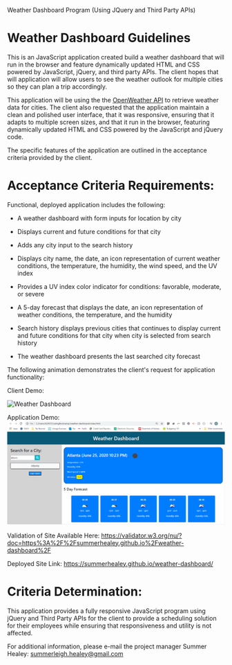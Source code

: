 Weather Dashboard Program (Using JQuery and Third Party APIs)

# Weather Dashboard Guidelines

This is an JavaScript application created build a weather dashboard that will run in the browser and feature dynamically updated HTML and CSS powered by JavaScript, jQuery, and third party APIs. The client hopes that will application will allow users to see the weather outlook for multiple cities so they can plan a trip accordingly.

This application will be using the the [OpenWeather API](https://openweathermap.org/api) to retrieve weather data for cities. The client also requested that the application maintain a clean and polished user interface, that it was responsive, ensuring that it adapts to multiple screen sizes, and that it run in the browser, featuring dynamically updated HTML and CSS powered by the JavaScript and jQuery code. 

The specific features of the application are outlined in the acceptance criteria provided by the client. 

# Acceptance Criteria Requirements:

Functional, deployed application includes the following:

* A weather dashboard with form inputs for location by city

* Displays current and future conditions for that city 

* Adds any city input to the search history

* Displays city name, the date, an icon representation of current weather conditions, the temperature, the humidity, the wind speed, and the UV index 

* Provides a UV index color indicator for conditions: favorable, moderate, or severe

* A 5-day forecast that displays the date, an icon representation of weather conditions, the temperature, and the humidity

* Search history displays previous cities that continues to display current and future conditions for that city when city is selected from search history

* The weather dashboard presents the last searched city forecast

The following animation demonstrates the client's request for application functionality:

Client Demo:

![Weather Dashboard](./Assets/06-server-side-apis-homework-demo.png)

Application Demo: 
![Deployed Application Screenshot](./assets/images/weatherDashboard.png)

Validation of Site Available Here: https://validator.w3.org/nu/?doc=https%3A%2F%2Fsummerhealey.github.io%2Fweather-dashboard%2F

Deployed Site Link: https://summerhealey.github.io/weather-dashboard/ 

# Criteria Determination: 

This application provides a fully responsive JavaScript program using jQuery and Third Party APIs for the client to provide a scheduling solution for their employees while ensuring that responsiveness and utility is not affected. 

For additional information, please e-mail the project manager Summer Healey: summerleigh.healey@gmail.com
